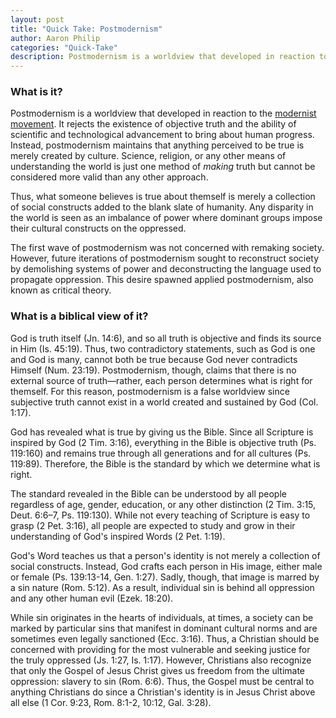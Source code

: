 ```yaml
---
layout: post
title: "Quick Take: Postmodernism"
author: Aaron Philip
categories: "Quick-Take"
description: Postmodernism is a worldview that developed in reaction to the modernist movement. It rejects the existence of objective truth and the ability of scientific and...
---
```

### What is it?

Postmodernism is a worldview that developed in reaction to the [modernist movement](https://www.captivethoughts.org/quick-take/2021/04/28/quick-take-modernism/). It rejects the existence of objective truth and the ability of scientific and technological advancement to bring about human progress. Instead, postmodernism maintains that anything perceived to be true is merely created by culture. Science, religion, or any other means of understanding the world is just one method of _making_ truth but cannot be considered more valid than any other approach. 

Thus, what someone believes is true about themself is merely a collection of social constructs added to the blank slate of humanity. Any disparity in the world is seen as an imbalance of power where dominant groups impose their cultural constructs on the oppressed. 

The first wave of postmodernism was not concerned with remaking society. However, future iterations of postmodernism sought to reconstruct society by demolishing systems of power and deconstructing the language used to propagate oppression. This desire spawned applied postmodernism, also known as critical theory.

### What is a biblical view of it?

God is truth itself (Jn. 14:6), and so all truth is objective and finds its source in Him (Is. 45:19). Thus, two contradictory statements, such as God is one and God is many, cannot both be true because God never contradicts Himself (Num. 23:19). Postmodernism, though, claims that there is no external source of truth—rather, each person determines what is right for themself. For this reason, postmodernism is a false worldview since subjective truth cannot exist in a world created and sustained by God (Col. 1:17).

God has revealed what is true by giving us the Bible. Since all Scripture is inspired by God (2 Tim. 3:16), everything in the Bible is objective truth (Ps. 119:160) and remains true through all generations and for all cultures (Ps. 119:89). Therefore, the Bible is the standard by which we determine what is right. 

The standard revealed in the Bible can be understood by all people regardless of age, gender, education, or any other distinction (2 Tim. 3:15, Deut. 6:6–7, Ps. 119:130). While not every teaching of Scripture is easy to grasp (2 Pet. 3:16), all people are expected to study and grow in their understanding of God's inspired Words (2 Pet. 1:19). 

God's Word teaches us that a person's identity is not merely a collection of social constructs. Instead, God crafts each person in His image, either male or female (Ps. 139:13-14, Gen. 1:27). Sadly, though, that image is marred by a sin nature (Rom. 5:12). As a result, individual sin is behind all oppression and any other human evil (Ezek. 18:20).

While sin originates in the hearts of individuals, at times, a society can be marked by particular sins that manifest in dominant cultural norms and are sometimes even legally sanctioned (Ecc. 3:16). Thus, a Christian should be concerned with providing for the most vulnerable and seeking justice for the truly oppressed (Js. 1:27, Is. 1:17). However, Christians also recognize that only the Gospel of Jesus Christ gives us freedom from the ultimate oppression: slavery to sin (Rom. 6:6). Thus, the Gospel must be central to anything Christians do since a Christian's identity is in Jesus Christ above all else (1 Cor. 9:23, Rom. 8:1-2, 10:12, Gal. 3:28). 